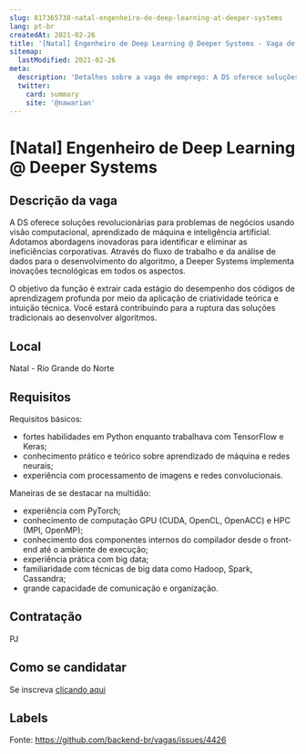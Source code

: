 ```yaml
---
slug: 817365738-natal-engenheiro-de-deep-learning-at-deeper-systems
lang: pt-br
createdAt: 2021-02-26
title: '[Natal] Engenheiro de Deep Learning @ Deeper Systems - Vaga de Emprego'
sitemap:
  lastModified: 2021-02-26
meta:
  description: 'Detalhes sobre a vaga de emprego: A DS oferece soluções revolucionárias para problemas de negócios usando visão computacional, aprendizado de máquina e inteligência artificial. Adotamos abordagens inovadoras para identificar e eliminar as ineficiências corporativas. Através do fluxo de trabalho e da análise de dados para o desenvolvimento do algoritmo, a Deeper Systems implementa inovações tecnológicas em todos os aspectos. O objetivo da função é extrair cada estágio do desempenho dos códigos de aprendizagem profunda por meio da aplicação de criatividade teórica e intuição técnica. Você estará contribuindo para a ruptura das soluções tradicionais ao desenvolver algoritmos.'
  twitter:
    card: summary
    site: '@nawarian'
---
```


# [Natal] Engenheiro de Deep Learning @ Deeper Systems

## Descrição da vaga

A DS oferece soluções revolucionárias para problemas de negócios usando visão computacional, aprendizado de máquina e inteligência artificial. Adotamos abordagens inovadoras para identificar e eliminar as ineficiências corporativas. Através do fluxo de trabalho e da análise de dados para o desenvolvimento do algoritmo, a Deeper Systems implementa inovações tecnológicas em todos os aspectos.

O objetivo da função é extrair cada estágio do desempenho dos códigos de aprendizagem profunda por meio da aplicação de criatividade teórica e intuição técnica. Você estará contribuindo para a ruptura das soluções tradicionais ao desenvolver algoritmos.

## Local

Natal - Rio Grande do Norte

## Requisitos

Requisitos básicos:
- fortes habilidades em Python enquanto trabalhava com TensorFlow e Keras;
- conhecimento prático e teórico sobre aprendizado de máquina e redes neurais;
- experiência com processamento de imagens e redes convolucionais.

Maneiras de se destacar na multidão:
- experiência com PyTorch;
- conhecimento de computação GPU (CUDA, OpenCL, OpenACC) e HPC (MPI, OpenMP);
- conhecimento dos componentes internos do compilador desde o front-end até o ambiente de execução;
- experiência prática com big data;
- familiaridade com técnicas de big data como Hadoop, Spark, Cassandra;
- grande capacidade de comunicação e organização.

## Contratação

PJ

## Como se candidatar

Se inscreva [clicando aqui](https://www.pyjobs.com.br/job/2144)

## Labels



Fonte: https://github.com/backend-br/vagas/issues/4426